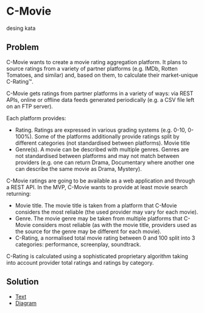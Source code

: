 # C-Movie

desing kata

## Problem
C-Movie wants to create a movie rating aggregation platform. It plans to source ratings from a variety of partner platforms (e.g. IMDb, Rotten Tomatoes, and similar) and, based on them, to calculate their market-unique C-Rating™.

C-Movie gets ratings from partner platforms in a variety of ways: via REST APIs, online or offline data feeds generated periodically (e.g. a CSV file left on an FTP server).

Each platform provides:
- Rating. Ratings are expressed in various grading systems (e.g. 0-10, 0-100%). Some of the platforms additionally provide ratings split by different categories (not standardised between platforms). 
Movie title
- Genre(s). A movie can be described with multiple genres. Genres are not standardised between platforms and may not match between providers (e.g. one can return Drama, Documentary where another one can describe the same movie as Drama, Mystery).


C-Movie ratings are going to be available as a web application and through a REST API. In the MVP, C-Movie wants to provide at least movie search returning:

- Movie title. The movie title is taken from a platform that C-Movie considers the most reliable (the used provider may vary for each movie).
- Genre. The movie genre may be taken from multiple platforms that C-Movie considers most reliable (as with the movie title, providers used as the source for the genre may be different for each movie).
- C-Rating, a normalised total movie rating between 0 and 100 split into 3 categories: performance, screenplay, soundtrack.


C-Rating is calculated using a sophisticated proprietary algorithm taking into account provider total ratings and ratings by category.

## Solution

- [Text](./solution.md)
- [Diagram](https://excalidraw.com/#json=MN42XnDyBh8kBJoctww1L,aoJcus8GY3SUP94axCQ_bQ)
